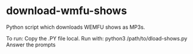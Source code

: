 # download-wmfu-shows
Python script which downloads WEMFU shows as MP3s.

To run:
Copy the .PY file local.
Run with:    python3 /path/to/dload-shows.py
Answer the prompts

